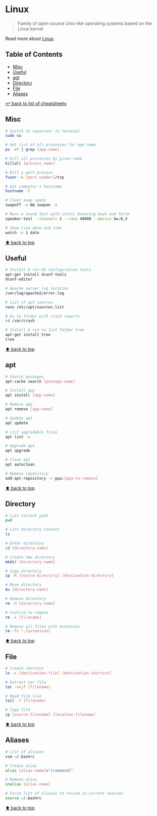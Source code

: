# Linux
> Family of open source Unix-like operating systems based on the Linux kernel

Read more about [Linux](https://www.linux.org/).

## Table of Contents

* [Misc](#misc)
* [Useful](#useful)
* [apt](#apt)
* [Directory](#directory)
* [File](#file)
* [Aliases](#aliases)

[↩ back to list of cheatsheets](README.md#list-of-cheatsheets)

## Misc

```bash
# Switch to superuser in terminal
sudo su

# Get list of all processes for app name
ps -ef | grep [app-name]

# Kill all processes by given name
killall [process_name]

# Kill a port process
fuser -k [port-number]/tcp

# Get computer's hostname
hostname -I

# Clear swap space
swapoff -a && swapon -a

# Runs a sound test with static bouncing back and forth
speaker-test --channels 2 --rate 48000 --device hw:0,3

# Show live date and time
watch -n 1 date
```

[⬆ back to top](#table-of-contents)

## Useful

```bash
# Install & run OS configuration tools
apt-get install dconf-tools
dconf-editor

# Apache server log location
/var/log/apache2/error.log

# List of apt sources
nano /etc/apt/sources.list

# Go to folder with crash reports
cd /var/crash

# Install & run to list folder tree
apt-get install tree
tree
```

[⬆ back to top](#table-of-contents)

## apt

```bash
# Search packages
apt-cache search [package-name]

# Install app
apt install [app-name]

# Remove app
apt remove [app-name]

# Update apt
apt update

# List upgradable files
apt list -u

# Upgrade apt
apt upgrade

# Clean apt
apt autoclean

# Remove repository
add-apt-repository -r ppa:[ppa-to-remove]
```

[⬆ back to top](#table-of-contents)

## Directory

```bash
# List current path
pwd

# List directory content
ls

# Enter directory
cd [directory-name]

# Create new directory
mkdir [directory-name]

# Copy directory
cp -R [source-directory] [destination-directory]

# Move directory
mv [directory-name]

# Remove directory
rm -d [directory-name]

# Confirm to remove
rm -i [filename]

# Remove all files with extension
rm -fv *.[extension]
```

[⬆ back to top](#table-of-contents)

## File

```bash
# Create shortcut
ln -s [destination-file] [destination-shortcut]

# Extract tar file
tar -vxjf [filename]

# Read file live
tail -f [filename]

# Copy file
cp [source-filename] [location-filename]
```

[⬆ back to top](#table-of-contents)

## Aliases

```bash
# List of aliases
vim ~/.bashrc

# Create alias
alias [alias-name]="[command]"

# Remove alias
unalias [alias-name]

# Force list of aliases to reload in current session
source ~/.bashrc
```

[⬆ back to top](#table-of-contents)
